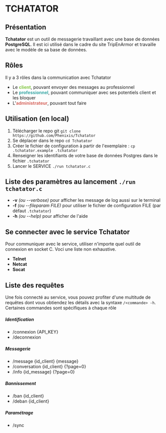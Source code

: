 # TCHATATOR

## Présentation
**Tchatator** est un outil de messagerie travaillant avec une base de données **PostgreSQL**.
Il est ici utilisé dans le cadre du site TripEnArmor et travaille avec le modèle de sa base de données.

## Rôles
<style>
    .role {
        font-weight: bold;
    }
    .client {
        color: #83c744;
    }
    .pro {
        color: #3ba8a6;
    }
    .admin {
        color: #d6665e;
    }
</style>

Il y a 3 rôles dans la communication avec Tchatator
- Le <span class="role client">client</span>, pouvant envoyer des messages au professionnel
- Le <span class="role pro">professionnel</span>, pouvant communiquer avec ses potentiels client et les bloquer
- L'<span class="role admin">administrateur</span>, pouvant tout faire

## Utilisation (en local)
1. Télécharger le repo git ```git clone https://github.com/Phenixis/Tchatator```
2. Se déplacer dans le repo ```cd Tchatator```
3. Créer le fichier de configuration à partir de l'exemplaire : ```cp .tchatator.example .tchatator``` 
4. Renseigner les identifiants de votre base de données Postgres dans le fichier ```.tchatator```
4. Lancer le SERVICE ```./run tchatator.c```

## Liste des paramètres au lancement ```./run tchatator.c```
- **-v** *(ou --verbose)* pour afficher les message de log aussi sur le terminal
- **-f** *(ou --fileparam FILE)* pour utiliser le fichier de configuration FILE (par défaut ```.tchatator```)
- **-h** *(ou --help)* pour afficher de l'aide

## Se connecter avec le service Tchatator
Pour communiquer avec le service, utiliser n'importe quel outil de connexion en socket C. Voci une liste non exhaustive.
- **Telnet**
- **Netcat**
- **Socat**

## Liste des requêtes
Une fois connecté au service, vous pouvez profiter d'une multitude de requêtes dont vous obtiendez les détails avec la syntaxe ```/<commande> -h```. Certaines commandes sont spécifiques à chaque rôle

##### Identification
- /connexion {API_KEY}
- /deconnexion

##### Messagerie
- /message {id_client} {message}
- /conversation {id_client} {?page=0}
- /info {id_message} {?page=0}

##### Bannissement
- /ban {id_client}
- /deban {id_client}

##### Paramétrage
- /sync
